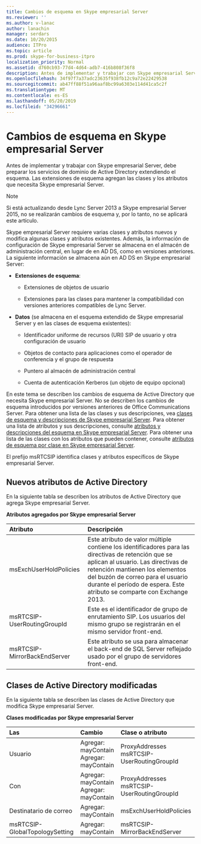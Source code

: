 ```yaml
---
title: Cambios de esquema en Skype empresarial Server
ms.reviewer: ''
ms.author: v-lanac
author: lanachin
manager: serdars
ms.date: 10/20/2015
audience: ITPro
ms.topic: article
ms.prod: skype-for-business-itpro
localization_priority: Normal
ms.assetid: d760cb93-77d4-4d64-adb7-416b808f36f8
description: Antes de implementar y trabajar con Skype empresarial Server, debe preparar los servicios de dominio de Active Directory extendiendo el esquema. Las extensiones de esquema agregan las clases y los atributos que necesita Skype empresarial Server.
ms.openlocfilehash: 34f97f7a37adc23635f938fb12c9a72e22429538
ms.sourcegitcommit: ab47ff88f51a96aaf8bc99a6303e114d41ca5c2f
ms.translationtype: MT
ms.contentlocale: es-ES
ms.lasthandoff: 05/20/2019
ms.locfileid: "34296661"
---
```

# <a name="schema-changes-in-skype-for-business-server"></a>Cambios de esquema en Skype empresarial Server
 
Antes de implementar y trabajar con Skype empresarial Server, debe preparar los servicios de dominio de Active Directory extendiendo el esquema. Las extensiones de esquema agregan las clases y los atributos que necesita Skype empresarial Server.

> [!NOTE]
> Si está actualizando desde Lync Server 2013 a Skype empresarial Server 2015, no se realizarán cambios de esquema y, por lo tanto, no se aplicará este artículo.
  
Skype empresarial Server requiere varias clases y atributos nuevos y modifica algunas clases y atributos existentes. Además, la información de configuración de Skype empresarial Server se almacena en el almacén de administración central, en lugar de en AD DS, como en versiones anteriores. La siguiente información se almacena aún en AD DS en Skype empresarial Server:
  
- **Extensiones de esquema**:
    
  - Extensiones de objetos de usuario
    
  - Extensiones para las clases para mantener la compatibilidad con versiones anteriores compatibles de Lync Server.
    
- **Datos** (se almacena en el esquema extendido de Skype empresarial Server y en las clases de esquema existentes):
    
  - Identificador uniforme de recursos (URI) SIP de usuario y otra configuración de usuario
    
  - Objetos de contacto para aplicaciones como el operador de conferencia y el grupo de respuesta
    
  - Puntero al almacén de administración central
    
  - Cuenta de autenticación Kerberos (un objeto de equipo opcional)
    
En este tema se describen los cambios de esquema de Active Directory que necesita Skype empresarial Server. No se describen los cambios de esquema introducidos por versiones anteriores de Office Communications Server. Para obtener una lista de las clases y sus descripciones, vea [clases de esquema y descripciones de Skype empresarial Server](schema-classes-and-descriptions.md). Para obtener una lista de atributos y sus descripciones, consulte [atributos y descripciones del esquema en Skype empresarial Server](schema-attributes-and-descriptions.md). Para obtener una lista de las clases con los atributos que pueden contener, consulte [atributos de esquema por clase en Skype empresarial Server](schema-attributes-by-class.md).
  
El prefijo msRTCSIP identifica clases y atributos específicos de Skype empresarial Server.
  
## <a name="new-active-directory-attributes"></a>Nuevos atributos de Active Directory

En la siguiente tabla se describen los atributos de Active Directory que agrega Skype empresarial Server.
  
**Atributos agregados por Skype empresarial Server**

|**Atributo**|**Descripción**|
|:-----|:-----|
|msExchUserHoldPolicies  <br/> |Este atributo de valor múltiple contiene los identificadores para las directivas de retención que se aplican al usuario. Las directivas de retención mantienen los elementos del buzón de correo para el usuario durante el período de espera. Este atributo se comparte con Exchange 2013.  <br/> |
|msRTCSIP-UserRoutingGroupId  <br/> |Este es el identificador de grupo de enrutamiento SIP. Los usuarios del mismo grupo se registrarán en el mismo servidor front-end.  <br/> |
|msRTCSIP-MirrorBackEndServer  <br/> |Este atributo se usa para almacenar el back-end de SQL Server reflejado usado por el grupo de servidores front-end.  <br/> |
   
## <a name="modified-active-directory-classes"></a>Clases de Active Directory modificadas

En la siguiente tabla se describen las clases de Active Directory que modifica Skype empresarial Server.
  
**Clases modificadas por Skype empresarial Server**

|**Las**|**Cambio**|**Clase o atributo**|
|:-----|:-----|:-----|
|Usuario  <br/> |Agregar: mayContain  <br/> Agregar: mayContain  <br/> |ProxyAddresses  <br/> msRTCSIP-UserRoutingGroupId  <br/> |
|Con  <br/> |Agregar: mayContain  <br/> Agregar: mayContain  <br/> |ProxyAddresses  <br/> msRTCSIP-UserRoutingGroupId  <br/> |
|Destinatario de correo  <br/> |Agregar: mayContain  <br/> |msExchUserHoldPolicies  <br/> |
|msRTCSIP-GlobalTopologySetting  <br/> |Agregar: mayContain  <br/> |msRTCSIP-MirrorBackEndServer  <br/> |
   

